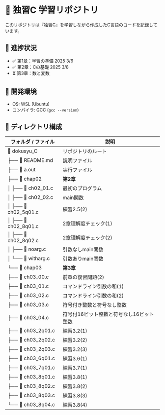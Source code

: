 # 📘 独習C 学習リポジトリ

このリポジトリは『独習C』を学習しながら作成したC言語のコードを記録しています。

## 📖 進捗状況
- ✅ 第1章：学習の準備 2025 3/6
- ✅ 第2章：Cの基礎 2025 3/8
- ⏳ 第3章：数と変数

## 🔧 開発環境
- OS: WSL (Ubuntu)
- コンパイラ: GCC (`gcc --version`)

## 📂 ディレクトリ構成
| フォルダ / ファイル | 説明 |
|----------------|-----------------------------------|
| 📂 dokusyu_C | リポジトリのルート |
| ├── 📄 README.md | 説明ファイル |
| ├── 🚀 a.out | 実行ファイル |
| ├── 📂 chap02 | **第2章** |
| │   ├── 📄 ch02_01.c | 最初のプログラム |
| │   ├── 📄 ch02_02.c | main関数 |
| │   ├── 📄 ch02_5q01.c | 練習2.5(2)|
| │   ├── 📄 ch02_8q01.c | 2章理解度チェック(1)|
| │   ├── 📄 ch02_8q02.c | 2章理解度チェック(2)|
| │   ├── 📄 noarg.c | 引数なしmain関数 |
| │   └── 📄 witharg.c | 引数ありmain関数 |
| └── 📂 chap03 | **第3章** |
|     ├── 📄 ch03_00.c | 前章の復習問題(2) |
|     ├── 📄 ch03_01.c | コマンドライン引数の和(1) |
|     ├── 📄 ch03_02.c | コマンドライン引数の和(2) |
|     ├── 📄 ch03_03.c | 符号付き整数と符号なし整数 |
|     ├── 📄 ch03_04.c | 符号付16ビット整数と符号なし16ビット整数 |
|     ├── 📄 ch03_2q01.c | 練習3.2(1) |
|     ├── 📄 ch03_2q02.c | 練習3.2(2) |
|     ├── 📄 ch03_2q03.c | 練習3.2(3) |
|     ├── 📄 ch03_6q01.c | 練習3.6(1) |
|     ├── 📄 ch03_7q01.c | 練習3.7(1) |
|     ├── 📄 ch03_8q01.c | 練習3.8(1) |
|     ├── 📄 ch03_8q02.c | 練習3.8(2) |
|     ├── 📄 ch03_8q03.c | 練習3.8(3) |
|     └── 📄 ch03_8q04.c | 練習3.8(4) |
